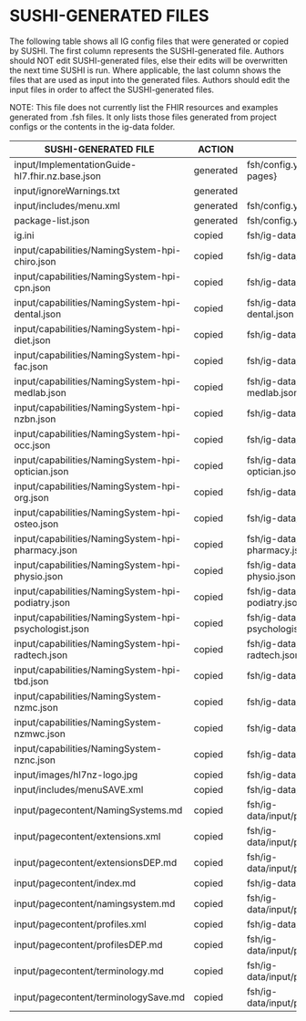 # SUSHI-GENERATED FILES #

The following table shows all IG config files that were generated or copied by SUSHI.  The first column
represents the SUSHI-generated file. Authors should NOT edit SUSHI-generated files, else their edits will
be overwritten the next time SUSHI is run. Where applicable, the last column shows the files that are used
as input into the generated files. Authors should edit the input files in order to affect the SUSHI-generated
files.

NOTE: This file does not currently list the FHIR resources and examples generated from .fsh files. It only
lists those files generated from project configs or the contents in the ig-data folder.

| SUSHI-GENERATED FILE                                  | ACTION    | INPUT FILE(S)                                        |
| ----------------------------------------------------- | --------- | ---------------------------------------------------- |
| input/ImplementationGuide-hl7.fhir.nz.base.json       | generated | fsh/config.yaml, {all input resources and pages}     |
| input/ignoreWarnings.txt                              | generated |                                                      |
| input/includes/menu.xml                               | generated | fsh/config.yaml                                      |
| package-list.json                                     | generated | fsh/config.yaml                                      |
| ig.ini                                                | copied    | fsh/ig-data/ig.ini                                   |
| input/capabilities/NamingSystem-hpi-chiro.json        | copied    | fsh/ig-data/input/capabilities/hpi-chiro.json        |
| input/capabilities/NamingSystem-hpi-cpn.json          | copied    | fsh/ig-data/input/capabilities/hpi-cpn.json          |
| input/capabilities/NamingSystem-hpi-dental.json       | copied    | fsh/ig-data/input/capabilities/hpi-dental.json       |
| input/capabilities/NamingSystem-hpi-diet.json         | copied    | fsh/ig-data/input/capabilities/hpi-diet.json         |
| input/capabilities/NamingSystem-hpi-fac.json          | copied    | fsh/ig-data/input/capabilities/hpi-fac.json          |
| input/capabilities/NamingSystem-hpi-medlab.json       | copied    | fsh/ig-data/input/capabilities/hpi-medlab.json       |
| input/capabilities/NamingSystem-hpi-nzbn.json         | copied    | fsh/ig-data/input/capabilities/hpi-nzbn.json         |
| input/capabilities/NamingSystem-hpi-occ.json          | copied    | fsh/ig-data/input/capabilities/hpi-occ.json          |
| input/capabilities/NamingSystem-hpi-optician.json     | copied    | fsh/ig-data/input/capabilities/hpi-optician.json     |
| input/capabilities/NamingSystem-hpi-org.json          | copied    | fsh/ig-data/input/capabilities/hpi-org.json          |
| input/capabilities/NamingSystem-hpi-osteo.json        | copied    | fsh/ig-data/input/capabilities/hpi-osteo.json        |
| input/capabilities/NamingSystem-hpi-pharmacy.json     | copied    | fsh/ig-data/input/capabilities/hpi-pharmacy.json     |
| input/capabilities/NamingSystem-hpi-physio.json       | copied    | fsh/ig-data/input/capabilities/hpi-physio.json       |
| input/capabilities/NamingSystem-hpi-podiatry.json     | copied    | fsh/ig-data/input/capabilities/hpi-podiatry.json     |
| input/capabilities/NamingSystem-hpi-psychologist.json | copied    | fsh/ig-data/input/capabilities/hpi-psychologist.json |
| input/capabilities/NamingSystem-hpi-radtech.json      | copied    | fsh/ig-data/input/capabilities/hpi-radtech.json      |
| input/capabilities/NamingSystem-hpi-tbd.json          | copied    | fsh/ig-data/input/capabilities/hpi-tbd.json          |
| input/capabilities/NamingSystem-nzmc.json             | copied    | fsh/ig-data/input/capabilities/nzmc.json             |
| input/capabilities/NamingSystem-nzmwc.json            | copied    | fsh/ig-data/input/capabilities/nzmwc.json            |
| input/capabilities/NamingSystem-nznc.json             | copied    | fsh/ig-data/input/capabilities/nznc.json             |
| input/images/hl7nz-logo.jpg                           | copied    | fsh/ig-data/input/images/hl7nz-logo.jpg              |
| input/includes/menuSAVE.xml                           | copied    | fsh/ig-data/input/includes/menuSAVE.xml              |
| input/pagecontent/NamingSystems.md                    | copied    | fsh/ig-data/input/pagecontent/NamingSystems.md       |
| input/pagecontent/extensions.xml                      | copied    | fsh/ig-data/input/pagecontent/extensions.xml         |
| input/pagecontent/extensionsDEP.md                    | copied    | fsh/ig-data/input/pagecontent/extensionsDEP.md       |
| input/pagecontent/index.md                            | copied    | fsh/ig-data/input/pagecontent/index.md               |
| input/pagecontent/namingsystem.md                     | copied    | fsh/ig-data/input/pagecontent/namingsystem.md        |
| input/pagecontent/profiles.xml                        | copied    | fsh/ig-data/input/pagecontent/profiles.xml           |
| input/pagecontent/profilesDEP.md                      | copied    | fsh/ig-data/input/pagecontent/profilesDEP.md         |
| input/pagecontent/terminology.md                      | copied    | fsh/ig-data/input/pagecontent/terminology.md         |
| input/pagecontent/terminologySave.md                  | copied    | fsh/ig-data/input/pagecontent/terminologySave.md     |